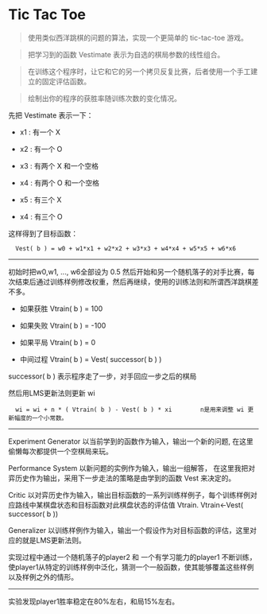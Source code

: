 Tic Tac Toe
=============

>使用类似西洋跳棋的问题的算法，实现一个更简单的 tic-tac-toe 游戏。

>把学习到的函数 Vestimate 表示为自选的棋局参数的线性组合。

>在训练这个程序时，让它和它的另一个拷贝反复比赛，后者使用一个手工建立的固定评估函数。

>绘制出你的程序的获胜率随训练次数的变化情况。

先把 Vestimate 表示一下：

*   x1 : 有一个 X

*   x2 : 有一个 O

*   x3 : 有两个 X 和一个空格

*   x4 : 有两个 O 和一个空格

*   x5 : 有三个 X

*   x4 : 有三个 O

这样得到了目标函数：

      Vest( b ) = w0 + w1*x1 + w2*x2 + w3*x3 + w4*x4 + w5*x5 + w6*x6

* * *

初始时把w0,w1, ..., w6全部设为 0.5 然后开始和另一个随机落子的对手比赛，每次结束后通过训练样例修改权重，然后再继续，使用的训练法则和所谓西洋跳棋差不多。

*   如果获胜 Vtrain( b ) = 100  

*   如果失败 Vtrain( b ) = -100 

*   如果平局 Vtrain( b ) = 0 

*   中间过程 Vtrain( b ) = Vest( successor( b ) )

successor( b ) 表示程序走了一步，对手回应一步之后的棋局 

然后用LMS更新法则更新 wi

      wi = wi + n * ( Vtrain( b ) - Vest( b ) * xi        n是用来调整 wi 更新幅度的一个小常数。
  
* * *

Experiment Generator 以当前学到的函数作为输入，输出一个新的问题, 在这里偷懒每次都提供一个空棋局来玩。

Performance  System 以新问题的实例作为输入，输出一组解答， 在这里我把对弈历史作为输出，采用下一步走法的策略是由学到的函数 Vest 来决定的。

Critic 以对弈历史作为输入，输出目标函数的一系列训练样例子，每个训练样例对应路线中某棋盘状态和目标函数对此棋盘状态的评估值 Vtrain. Vtrain←Vest( successor( b )) 

Generalizer 以训练样例作为输入，输出一个假设作为对目标函数的评估，这里对应的就是LMS更新法则。

实现过程中通过一个随机落子的player2 和 一个有学习能力的player1 不断训练，使player1从特定的训练样例中泛化，猜测一个一般函数，使其能够覆盖这些样例以及样例之外的情形。

* * *

实验发现player1胜率稳定在80%左右，和局15%左右。
